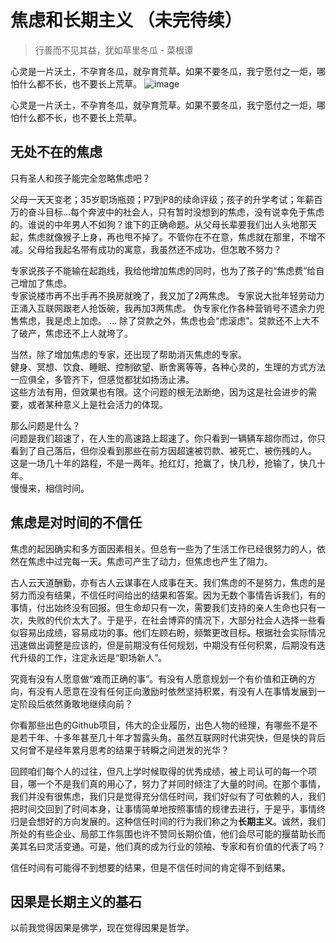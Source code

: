 # 焦虑和长期主义 （未完待续）
>行善而不见其益，犹如草里冬瓜 - 菜根谭   

心灵是一片沃土，不孕育冬瓜，就孕育荒草。如果不要冬瓜，我宁愿付之一炬，哪怕什么都不长，也不要长上荒草。
![image](https://user-images.githubusercontent.com/20431533/111890853-74553c00-8a28-11eb-8f89-08f0c6a71f29.png)   

心灵是一片沃土，不孕育冬瓜，就孕育荒草。如果不要冬瓜，我宁愿付之一炬，哪怕什么都不长，也不要长上荒草。

## 无处不在的焦虑   
只有圣人和孩子能完全忽略焦虑吧？   

父母一天天变老；35岁职场瓶颈；P7到P8的续命评级；孩子的升学考试；年薪百万的奋斗目标...每个奔波中的社会人，只有暂时没想到的焦虑，没有说幸免于焦虑的。谁说的中年男人不如狗？谁下的正确命题。从父母长辈要我们出人头地那天起，焦虑就像猴子上身，再也甩不掉了。不管你在不在意，焦虑就在那里，不增不减。父母给我起名带有成功的寓意，我虽然还不成功，但怎敢不努力？    

专家说孩子不能输在起跑线，我给他增加焦虑的同时，也为了孩子的“焦虑费”给自己增加了焦虑。   
专家说楼市再不出手再不换房就晚了，我又加了2两焦虑。
专家说大批年轻劳动力正涌入互联网跟老人抢饭碗，我再加3两焦虑。
伪专家化作各种营销号不遗余力兜售焦虑，我是虑上加虑。
...
除了贷款之外，焦虑也会“虑滚虑”。贷款还不上大不了破产，焦虑还不上人就垮了。   

当然，除了增加焦虑的专家，还出现了帮助消灭焦虑的专家。     
健身、冥想、饮食、睡眠、控制欲望、断舍离等等，各种心灵的，生理的方式方法一应俱全，多管齐下，但感觉都犹如扬汤止沸。   
这些方法有用，但效果也有限。这个问题的根无法断绝，因为这是社会进步的需要，或者某种意义上是社会活力的体现。   

那么问题是什么？   
问题是我们超速了，在人生的高速路上超速了。你只看到一辆辆车超你而过，你只看到了自己落后，但你没看到那些在前方因超速被罚款、被死亡、被伤残的人。   
这是一场几十年的路程，不是一两年。抢红灯，抢赢了，快几秒，抢输了，快几十年。   
慢慢来，相信时间。

## 焦虑是对时间的不信任   
焦虑的起因确实和多方面因素相关。但总有一些为了生活工作已经很努力的人，依然在焦虑中过完每一天。焦虑可产生了动力，但焦虑也产生了阻力。   

古人云天道酬勤，亦有古人云谋事在人成事在天。我们焦虑的不是努力，焦虑的是努力而没有结果，不信任时间给出的结果和答案。因为无数个事情告诉我们，有的事情，付出始终没有回报。但生命却只有一次，需要我们支持的亲人生命也只有一次，失败的代价太大了。于是乎，在社会博弈的情况下，大部分社会人选择一些看似容易出成绩，容易成功的事。他们左顾右盼，频繁更改目标。根据社会实际情况迅速做出调整是应该的，但是前期没有任何规划，中期没有任何积累，后期没有迭代升级的工作，注定永远是“职场新人”。   

究竟有没有人愿意做“难而正确的事”。有没有人愿意规划一个有价值和正确的方向，有没有人愿意在没有任何正向激励时依然坚持积累，有没有人在事情发展到一定阶段后依然勇敢地继续向前？    

你看那些出色的Github项目，伟大的企业履历，出色人物的经理，有哪些不是不是若干年、十多年甚至几十年才暂露头角。虽然互联网时代讲究快，但是快的背后又何曾不是经年累月思考的结果于转瞬之间迸发的光华？   

回顾咱们每个人的过往，但凡上学时候取得的优秀成绩，被上司认可的每一个项目，哪一个不是我们真的用心了，努力了并同时倾注了大量的时间。在那个事情，我们并没有很焦虑，我们只是觉得充分信任时间，我们好似有了可依赖的人，我们把时间交回到了时间本身，让事情简单地按照事情的规律去进行，于是乎，事情终归是会想好的方向发展的。这种信任时间的行为我们称之为**长期主义**。诚然，我们所处的有些企业、局部工作氛围也许不赞同长期价值，他们会尽可能的揠苗助长而美其名曰灵活变通。可是，他们真的成为行业的领袖、专家和有价值的代表了吗？   

信任时间有可能得不到想要的结果，但是不信任时间的肯定得不到结果。

## 因果是长期主义的基石
以前我觉得因果是佛学，现在觉得因果是哲学。
